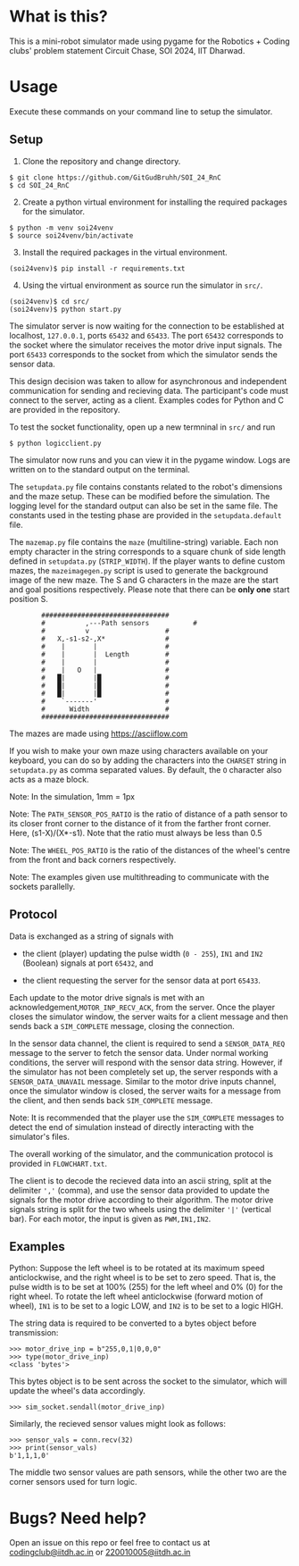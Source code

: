 # What is this?

This is a mini-robot simulator made using pygame for the Robotics + Coding clubs' problem statement Circuit Chase, SOI 2024, IIT Dharwad.

# Usage

Execute these commands on your command line to setup the simulator.

## Setup 

1. Clone the repository and change directory.
```
$ git clone https://github.com/GitGudBruhh/SOI_24_RnC
$ cd SOI_24_RnC
```

2. Create a python virtual environment for installing the required packages for the simulator.
```
$ python -m venv soi24venv
$ source soi24venv/bin/activate
```

3. Install the required packages in the virtual environment.
```
(soi24venv)$ pip install -r requirements.txt
```

4. Using the virtual environment as source run the simulator in `src/`.
```
(soi24venv)$ cd src/
(soi24venv)$ python start.py
```

The simulator server is now waiting for the connection to be established at localhost, `127.0.0.1`, ports `65432` and `65433`.
The port `65432` corresponds to the socket where the simulator receives the motor drive input signals.
The port `65433` corresponds to the socket from which the simulator sends the sensor data.

This design decision was taken to allow for asynchronous and independent communication for sending and recieving data.
The participant's code must connect to the server, acting as a client. Examples codes for Python and C are provided in the repository.

To test the socket functionality, open up a new termninal in `src/` and run
```
$ python logicclient.py
```

The simulator now runs and you can view it in the pygame window. Logs are written on to the standard output on the terminal.

The `setupdata.py` file contains constants related to the robot's dimensions and the maze setup. These can be modified before the simulation. The logging level for the standard output can also be set in the same file. The constants used in the testing phase are provided in the `setupdata.default` file.

The `mazemap.py` file contains the `maze` (multiline-string) variable. Each non empty character in the string corresponds to a square chunk of side length defined in `setupdata.py` (`STRIP_WIDTH`). If the player wants to define custom mazes, the `mazeimagegen.py` script is used to generate the background image of the new maze. The S and G characters in the maze are the start and goal positions respectively. Please note that there can be **only one** start position S.
```
        ################################
        #          ,---Path sensors	 		  #
        #          v                   #
        #   X,-s1-s2-,X*               #
        #    |       |                 #
        #    |       |  Length         #
        #    |       |                 #
        #    |   O   |                 #
        #   █|       |█                #
        #   █|       |█                #
        #   █|       |█                #
        #    `-------'                 #
        #      Width                   #
        ################################
```

The mazes are made using https://asciiflow.com

If you wish to make your own maze using characters available on your keyboard, you can do so by adding the characters into the `CHARSET` string in `setupdata.py` as comma separated values. By default, the `O` character also acts as a maze block.

Note: In the simulation, 1mm = 1px

Note: The `PATH_SENSOR_POS_RATIO` is the ratio of distance of a path sensor to its closer front corner to the distance of it from the farther front corner.	Here, (s1-X)/(X*-s1). Note that the ratio must always be less than 0.5

Note: The `WHEEL_POS_RATIO` is the ratio of the distances of the wheel's centre from the front and back corners respectively. 

Note: The examples given use multithreading to communicate with the sockets parallelly.

## Protocol
Data is exchanged as a string of signals with

* the client (player) updating the pulse width (`0 - 255`), `IN1` and `IN2` (Boolean) signals at port `65432`, and

* the client requesting the server for the sensor data at port `65433`.

Each update to the motor drive signals is met with an acknowledgement,`MOTOR_INP_RECV_ACK`, from the server. Once the player closes the simulator window, the server waits for a client message and then sends back a `SIM_COMPLETE` message, closing the connection.

In the sensor data channel, the client is required to send a `SENSOR_DATA_REQ` message to the server to fetch the sensor data. Under normal working conditions, the server will respond with the sensor data string. However, if the simulator has not been completely set up, the server responds with a `SENSOR_DATA_UNAVAIL` message. Similar to the motor drive inputs channel, once the simulator window is closed, the server waits for a message from the client, and then sends back `SIM_COMPLETE` message.

Note: It is recommended that the player use the `SIM_COMPLETE` messages to detect the end of simulation instead of directly interacting with the simulator's files.

The overall working of the simulator, and the communication protocol is provided in `FLOWCHART.txt`.

The client is to decode the recieved data into an ascii string, split at the delimiter `','` (comma), and use the sensor data provided to update the signals for the motor drive according to their algorithm. The motor drive signals string is split for the two wheels using the delimiter `'|'` (vertical bar). For each motor, the input is given as `PWM,IN1,IN2`.

## Examples
Python:
Suppose the left wheel is to be rotated at its maximum speed anticlockwise, and the right wheel is to be set to zero speed. That is, the pulse width is to be set at 100% (255) for the left wheel and 0% (0) for the right wheel. To rotate the left wheel anticlockwise (forward motion of wheel), `IN1` is to be set to a logic LOW, and `IN2` is to be set to a logic HIGH.

The string data is required to be converted to a bytes object before transmission:
```
>>> motor_drive_inp = b"255,0,1|0,0,0"
>>> type(motor_drive_inp)
<class 'bytes'>
```

This bytes object is to be sent across the socket to the simulator, which will update the wheel's data accordingly.

```
>>> sim_socket.sendall(motor_drive_inp)
```

Similarly, the recieved sensor values might look as follows:
```
>>> sensor_vals = conn.recv(32)
>>> print(sensor_vals)
b'1,1,1,0'
```

The middle two sensor values are path sensors, while the other two are the corner sensors used for turn logic.

# Bugs? Need help?

Open an issue on this repo or feel free to contact us at codingclub@iitdh.ac.in or 220010005@iitdh.ac.in


